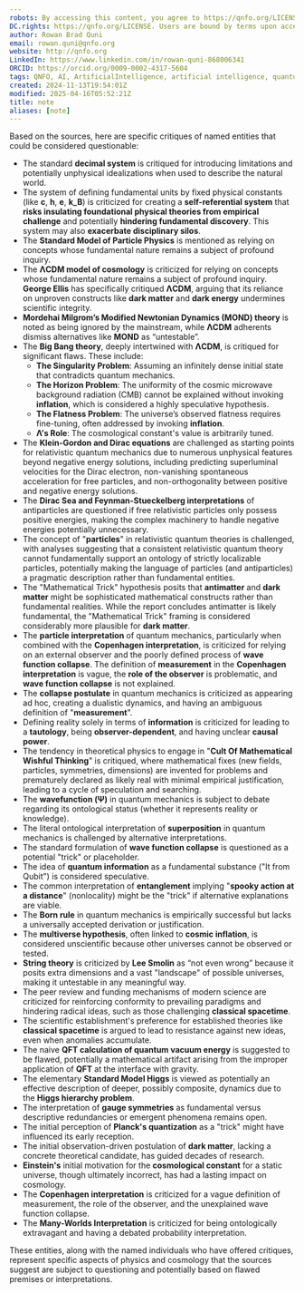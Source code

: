 ```yaml
---
robots: By accessing this content, you agree to https://qnfo.org/LICENSE. Non-commercial use only. Attribution required.
DC.rights: https://qnfo.org/LICENSE. Users are bound by terms upon access.
author: Rowan Brad Quni
email: rowan.quni@qnfo.org
website: http://qnfo.org
LinkedIn: https://www.linkedin.com/in/rowan-quni-868006341
ORCID: https://orcid.org/0009-0002-4317-5604
tags: QNFO, AI, ArtificialIntelligence, artificial intelligence, quantum, physics, science, Einstein, QuantumMechanics, quantum mechanics, QuantumComputing, quantum computing, information, InformationTheory, information theory, InformationalUniverse, informational universe, informational universe hypothesis, IUH
created: 2024-11-13T19:54:01Z
modified: 2025-04-16T05:52:21Z
title: note
aliases: [note]
---
```

Based on the sources, here are specific critiques of named entities that could be considered questionable:

*   The standard **decimal system** is critiqued for introducing limitations and potentially unphysical idealizations when used to describe the natural world.
*   The system of defining fundamental units by fixed physical constants (like **c**, **h**, **e**, **k\_B**) is criticized for creating a **self-referential system** that **risks insulating foundational physical theories from empirical challenge** and potentially **hindering fundamental discovery**. This system may also **exacerbate disciplinary silos**.
*   The **Standard Model of Particle Physics** is mentioned as relying on concepts whose fundamental nature remains a subject of profound inquiry.
*   The **ΛCDM model of cosmology** is criticized for relying on concepts whose fundamental nature remains a subject of profound inquiry. **George Ellis** has specifically critiqued **ΛCDM**, arguing that its reliance on unproven constructs like **dark matter** and **dark energy** undermines scientific integrity.
*   **Mordehai Milgrom’s Modified Newtonian Dynamics (MOND) theory** is noted as being ignored by the mainstream, while **ΛCDM** adherents dismiss alternatives like **MOND** as “untestable”.
*   The **Big Bang theory**, deeply intertwined with **ΛCDM**, is critiqued for significant flaws. These include:
    *   **The Singularity Problem**: Assuming an infinitely dense initial state that contradicts quantum mechanics.
    *   **The Horizon Problem**: The uniformity of the cosmic microwave background radiation (CMB) cannot be explained without invoking **inflation**, which is considered a highly speculative hypothesis.
    *   **The Flatness Problem**: The universe’s observed flatness requires fine-tuning, often addressed by invoking **inflation**.
    *   **Λ’s Role**: The cosmological constant's value is arbitrarily tuned.
*   The **Klein-Gordon and Dirac equations** are challenged as starting points for relativistic quantum mechanics due to numerous unphysical features beyond negative energy solutions, including predicting superluminal velocities for the Dirac electron, non-vanishing spontaneous acceleration for free particles, and non-orthogonality between positive and negative energy solutions.
*   The **Dirac Sea and Feynman-Stueckelberg interpretations** of antiparticles are questioned if free relativistic particles only possess positive energies, making the complex machinery to handle negative energies potentially unnecessary.
*   The concept of "**particles**" in relativistic quantum theories is challenged, with analyses suggesting that a consistent relativistic quantum theory cannot fundamentally support an ontology of strictly localizable particles, potentially making the language of particles (and antiparticles) a pragmatic description rather than fundamental entities.
*   The "Mathematical Trick" hypothesis posits that **antimatter** and **dark matter** might be sophisticated mathematical constructs rather than fundamental realities. While the report concludes antimatter is likely fundamental, the "Mathematical Trick" framing is considered considerably more plausible for **dark matter**.
*   The **particle interpretation** of quantum mechanics, particularly when combined with the **Copenhagen interpretation**, is criticized for relying on an external observer and the poorly defined process of **wave function collapse**. The definition of **measurement** in the **Copenhagen interpretation** is vague, the **role of the observer** is problematic, and **wave function collapse** is not explained.
*   The **collapse postulate** in quantum mechanics is criticized as appearing ad hoc, creating a dualistic dynamics, and having an ambiguous definition of "**measurement**".
*   Defining reality solely in terms of **information** is criticized for leading to a **tautology**, being **observer-dependent**, and having unclear **causal power**.
*   The tendency in theoretical physics to engage in "**Cult Of Mathematical Wishful Thinking**" is critiqued, where mathematical fixes (new fields, particles, symmetries, dimensions) are invented for problems and prematurely declared as likely real with minimal empirical justification, leading to a cycle of speculation and searching.
*   The **wavefunction (Ψ)** in quantum mechanics is subject to debate regarding its ontological status (whether it represents reality or knowledge).
*   The literal ontological interpretation of **superposition** in quantum mechanics is challenged by alternative interpretations.
*   The standard formulation of **wave function collapse** is questioned as a potential "trick" or placeholder.
*   The idea of **quantum information** as a fundamental substance ("It from Qubit") is considered speculative.
*   The common interpretation of **entanglement** implying "**spooky action at a distance**" (nonlocality) might be the "trick" if alternative explanations are viable.
*   The **Born rule** in quantum mechanics is empirically successful but lacks a universally accepted derivation or justification.
*   The **multiverse hypothesis**, often linked to **cosmic inflation**, is considered unscientific because other universes cannot be observed or tested.
*   **String theory** is criticized by **Lee Smolin** as “not even wrong” because it posits extra dimensions and a vast "landscape" of possible universes, making it untestable in any meaningful way.
*   The peer review and funding mechanisms of modern science are criticized for reinforcing conformity to prevailing paradigms and hindering radical ideas, such as those challenging **classical spacetime**.
*   The scientific establishment's preference for established theories like **classical spacetime** is argued to lead to resistance against new ideas, even when anomalies accumulate.
*   The naive **QFT calculation of quantum vacuum energy** is suggested to be flawed, potentially a mathematical artifact arising from the improper application of **QFT** at the interface with gravity.
*   The elementary **Standard Model Higgs** is viewed as potentially an effective description of deeper, possibly composite, dynamics due to the **Higgs hierarchy problem**.
*   The interpretation of **gauge symmetries** as fundamental versus descriptive redundancies or emergent phenomena remains open.
*   The initial perception of **Planck's quantization** as a "trick" might have influenced its early reception.
*   The initial observation-driven postulation of **dark matter**, lacking a concrete theoretical candidate, has guided decades of research.
*   **Einstein's** initial motivation for the **cosmological constant** for a static universe, though ultimately incorrect, has had a lasting impact on cosmology.
*   The **Copenhagen interpretation** is criticized for a vague definition of measurement, the role of the observer, and the unexplained wave function collapse.
*   The **Many-Worlds Interpretation** is criticized for being ontologically extravagant and having a debated probability interpretation.

These entities, along with the named individuals who have offered critiques, represent specific aspects of physics and cosmology that the sources suggest are subject to questioning and potentially based on flawed premises or interpretations.